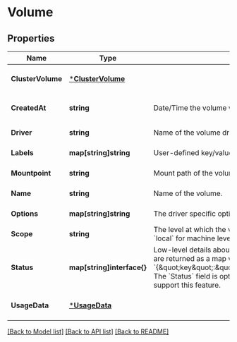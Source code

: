 # Volume

## Properties
Name | Type | Description | Notes
------------ | ------------- | ------------- | -------------
**ClusterVolume** | [***ClusterVolume**](ClusterVolume.md) |  | [optional] [default to null]
**CreatedAt** | **string** | Date/Time the volume was created. | [optional] [default to null]
**Driver** | **string** | Name of the volume driver used by the volume. | [default to null]
**Labels** | **map[string]string** | User-defined key/value metadata. | [default to null]
**Mountpoint** | **string** | Mount path of the volume on the host. | [default to null]
**Name** | **string** | Name of the volume. | [default to null]
**Options** | **map[string]string** | The driver specific options used when creating the volume. | [default to null]
**Scope** | **string** | The level at which the volume exists. Either &#x60;global&#x60; for cluster-wide, or &#x60;local&#x60; for machine level. | [default to null]
**Status** | **map[string]interface{}** | Low-level details about the volume, provided by the volume driver. Details are returned as a map with key/value pairs: &#x60;{\&quot;key\&quot;:\&quot;value\&quot;,\&quot;key2\&quot;:\&quot;value2\&quot;}&#x60;.  The &#x60;Status&#x60; field is optional, and is omitted if the volume driver does not support this feature. | [optional] [default to null]
**UsageData** | [***UsageData**](UsageData.md) |  | [optional] [default to null]

[[Back to Model list]](../README.md#documentation-for-models) [[Back to API list]](../README.md#documentation-for-api-endpoints) [[Back to README]](../README.md)


